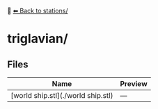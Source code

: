 📁 [⬅ Back to stations/](../README.md)

# triglavian/

## Files

| Name | Preview |
|------|---------|
| [world ship.stl](./world ship.stl) | — |